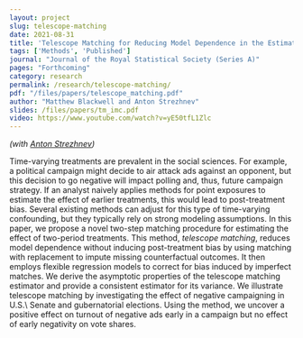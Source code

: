 ```yaml
---
layout: project
slug: telescope-matching
date: 2021-08-31
title: 'Telescope Matching for Reducing Model Dependence in the Estimation of the Effects of Time-varying Treatments: An Application to Negative Advertising'
tags: ['Methods', 'Published']
journal: "Journal of the Royal Statistical Society (Series A)"
pages: "Forthcoming"
category: research
permalink: /research/telescope-matching/
pdf: "/files/papers/telescope_matching.pdf"
author: "Matthew Blackwell and Anton Strezhnev"
slides: /files/papers/tm_imc.pdf
video: https://www.youtube.com/watch?v=yE50tfL1Zlc
---
```


*(with [Anton Strezhnev][])*

Time-varying treatments are prevalent in the social sciences. For example, a political campaign might decide to air attack ads against an opponent, but this decision to go negative will impact polling and, thus, future campaign strategy. If an analyst naively applies methods for point exposures to estimate the effect of earlier treatments, this would lead to post-treatment bias. Several existing methods can adjust for this type of time-varying confounding, but they typically rely on strong modeling assumptions. In this paper, we propose a novel two-step matching procedure for estimating the effect of two-period treatments. This method, *telescope matching*, reduces model dependence without inducing post-treatment bias by using matching with replacement to impute missing counterfactual outcomes. It then employs flexible regression models to correct for bias induced by imperfect matches. We derive the asymptotic properties of the telescope matching estimator and provide a consistent estimator for its variance. We illustrate telescope matching by investigating the effect of negative campaigning in U.S.\ Senate and gubernatorial elections. Using the method, we uncover a positive effect on turnout of negative ads early in a campaign but no effect of early negativity on vote shares.

[Anton Strezhnev]: https://www.antonstrezhnev.com/
